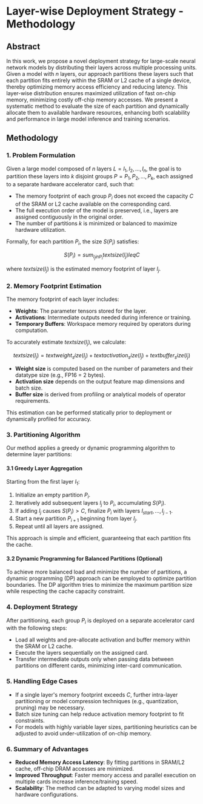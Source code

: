 # Layer-wise Deployment Strategy - Methodology

## Abstract
In this work, we propose a novel deployment strategy for large-scale neural network models by distributing their layers across multiple processing units. Given a model with *n* layers, our approach partitions these layers such that each partition fits entirely within the SRAM or L2 cache of a single device, thereby optimizing memory access efficiency and reducing latency. This layer-wise distribution ensures maximized utilization of fast on-chip memory, minimizing costly off-chip memory accesses. We present a systematic method to evaluate the size of each partition and dynamically allocate them to available hardware resources, enhancing both scalability and performance in large model inference and training scenarios.

## Methodology

### 1. Problem Formulation

Given a large model composed of *n* layers $L = {l_1, l_2, ..., l_n}$, the goal is to partition these layers into $k$ disjoint groups $P = {P_1, P_2, ..., P_k}$, each assigned to a separate hardware accelerator card, such that:

* The memory footprint of each group $P_i$ does not exceed the capacity $C$ of the SRAM or L2 cache available on the corresponding card.
* The full execution order of the model is preserved, i.e., layers are assigned contiguously in the original order.
* The number of partitions $k$ is minimized or balanced to maximize hardware utilization.

Formally, for each partition $P_i$, the size $S(P_i)$ satisfies:

$$
S(P_i) = sum_{l_j in P_i} text{size}(l_j) leq C
$$

where $text{size}(l_j)$ is the estimated memory footprint of layer $l_j$.

### 2. Memory Footprint Estimation

The memory footprint of each layer includes:

* **Weights**: The parameter tensors stored for the layer.
* **Activations**: Intermediate outputs needed during inference or training.
* **Temporary Buffers**: Workspace memory required by operators during computation.

To accurately estimate $text{size}(l_j)$, we calculate:

$$
text{size}(l_j) = text{weight_size}(l_j) + text{activation_size}(l_j) + text{buffer_size}(l_j)
$$

* **Weight size** is computed based on the number of parameters and their datatype size (e.g., FP16 = 2 bytes).
* **Activation size** depends on the output feature map dimensions and batch size.
* **Buffer size** is derived from profiling or analytical models of operator requirements.

This estimation can be performed statically prior to deployment or dynamically profiled for accuracy.

### 3. Partitioning Algorithm

Our method applies a greedy or dynamic programming algorithm to determine layer partitions:

#### 3.1 Greedy Layer Aggregation

Starting from the first layer $l_1$:

1. Initialize an empty partition $P_i$.
2. Iteratively add subsequent layers $l_j$ to $P_i$, accumulating $S(P_i)$.
3. If adding $l_j$ causes $S(P_i) > C$, finalize $P_i$ with layers ${l_{start}, ..., l_{j-1}}$.
4. Start a new partition $P_{i+1}$ beginning from layer $l_j$.
5. Repeat until all layers are assigned.

This approach is simple and efficient, guaranteeing that each partition fits the cache.

#### 3.2 Dynamic Programming for Balanced Partitions (Optional)

To achieve more balanced load and minimize the number of partitions, a dynamic programming (DP) approach can be employed to optimize partition boundaries. The DP algorithm tries to minimize the maximum partition size while respecting the cache capacity constraint.

### 4. Deployment Strategy

After partitioning, each group $P_i$ is deployed on a separate accelerator card with the following steps:

* Load all weights and pre-allocate activation and buffer memory within the SRAM or L2 cache.
* Execute the layers sequentially on the assigned card.
* Transfer intermediate outputs only when passing data between partitions on different cards, minimizing inter-card communication.

### 5. Handling Edge Cases

* If a single layer's memory footprint exceeds $C$, further intra-layer partitioning or model compression techniques (e.g., quantization, pruning) may be necessary.
* Batch size tuning can help reduce activation memory footprint to fit constraints.
* For models with highly variable layer sizes, partitioning heuristics can be adjusted to avoid under-utilization of on-chip memory.

### 6. Summary of Advantages

* **Reduced Memory Access Latency**: By fitting partitions in SRAM/L2 cache, off-chip DRAM accesses are minimized.
* **Improved Throughput**: Faster memory access and parallel execution on multiple cards increase inference/training speed.
* **Scalability**: The method can be adapted to varying model sizes and hardware configurations.